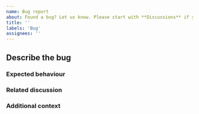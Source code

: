 ```yaml
---
name: Bug report
about: Found a bug? Let us know. Please start with **Discussions** if your issue is regarding unexpected language analysis or statistics.
title: ''
labels: 'Bug'
assignees: ''
---
```

<!-- 
NOTE: Please use Discussions for all incorrect or unexpected language analysis or 
      statistics behaviour BEFORE opening a bug.

      If you know how to fix this bug, please feel free to submit a Pull Request
      with your fix; we don't need an issue first.
-->

## Describe the bug
<!-- 
Please provide a clear and detailed explanation of the bug you've found, and why 
you consider it to be a bug. 

Ideally, please provide steps to reproduce the bug and include the output from 
using `github-linguist` on the command line.
-->

### Expected behaviour
<!-- Please provide a clear and detailed explanation of what you expected. -->

### Related discussion
<!-- If this bug is related to a discussion, please link to that discussion here. -->

### Additional context
<!-- Feel free to add any additional context for the bug here -->
